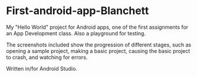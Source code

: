 # First-android-app-Blanchett

My "Hello World" project for Android apps, one of the first assignments for an App Development class. Also a playground for testing.

The screenshots included show the progression of different stages, such as opening a sample project, making a basic project, causing the basic project to crash, and watching for errors. 

Written in/for Android Studio.
